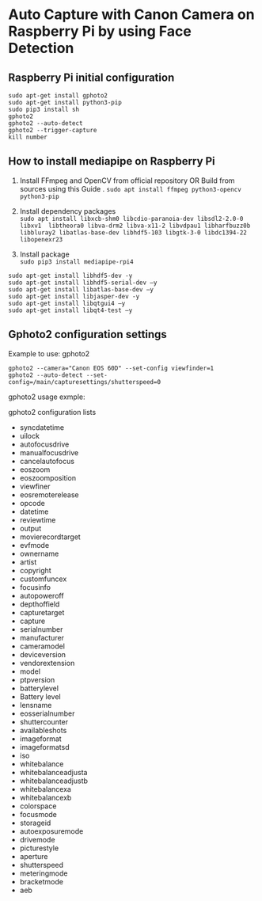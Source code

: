 # Auto Capture with Canon Camera on Raspberry Pi by using Face Detection

## Raspberry Pi initial configuration
````
sudo apt-get install gphoto2   
sudo apt-get install python3-pip   
sudo pip3 install sh   
gphoto2 
gphoto2 --auto-detect
gphoto2 --trigger-capture
kill number
````
## How to install mediapipe on Raspberry Pi
1. Install FFmpeg and OpenCV from official repository OR Build from sources using this Guide .
```sudo apt install ffmpeg python3-opencv python3-pip```

2. Install dependency packages   
```sudo apt install libxcb-shm0 libcdio-paranoia-dev libsdl2-2.0-0 libxv1  libtheora0 libva-drm2 libva-x11-2 libvdpau1 libharfbuzz0b libbluray2 libatlas-base-dev libhdf5-103 libgtk-3-0 libdc1394-22 libopenexr23```

3. Install package   
```sudo pip3 install mediapipe-rpi4```

````
sudo apt-get install libhdf5-dev -y 
sudo apt-get install libhdf5-serial-dev –y 
sudo apt-get install libatlas-base-dev –y 
sudo apt-get install libjasper-dev -y 
sudo apt-get install libqtgui4 –y
sudo apt-get install libqt4-test –y
````

## Gphoto2 configuration settings

Example to use: gphoto2 
````
gphoto2 --camera="Canon EOS 60D" --set-config viewfinder=1
gphoto2 --auto-detect --set-config=/main/capturesettings/shutterspeed=0
````
gphoto2 usage exmple:


gphoto2 configuration lists

- syncdatetime
- uilock
- autofocusdrive
- manualfocusdrive
- cancelautofocus
- eoszoom
- eoszoomposition
- viewfiner
- eosremoterelease
- opcode
- datetime
- reviewtime
- output
- movierecordtarget
- evfmode
- ownername
- artist
- copyright
- customfuncex
- focusinfo
- autopoweroff
- depthoffield
- capturetarget
- capture
- serialnumber
- manufacturer
- cameramodel
- deviceversion
- vendorextension
- model
- ptpversion
- batterylevel
- Battery level
- lensname
- eosserialnumber
- shuttercounter
- availableshots
- imageformat
- imageformatsd
- iso
- whitebalance
- whitebalanceadjusta
- whitebalanceadjustb
- whitebalancexa
- whitebalancexb
- colorspace
- focusmode
- storageid
- autoexposuremode
- drivemode
- picturestyle
- aperture
- shutterspeed
- meteringmode
- bracketmode
- aeb